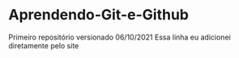 # Aprendendo-Git-e-Github
Primeiro repositório versionado 06/10/2021
Essa linha eu adicionei diretamente pelo site
